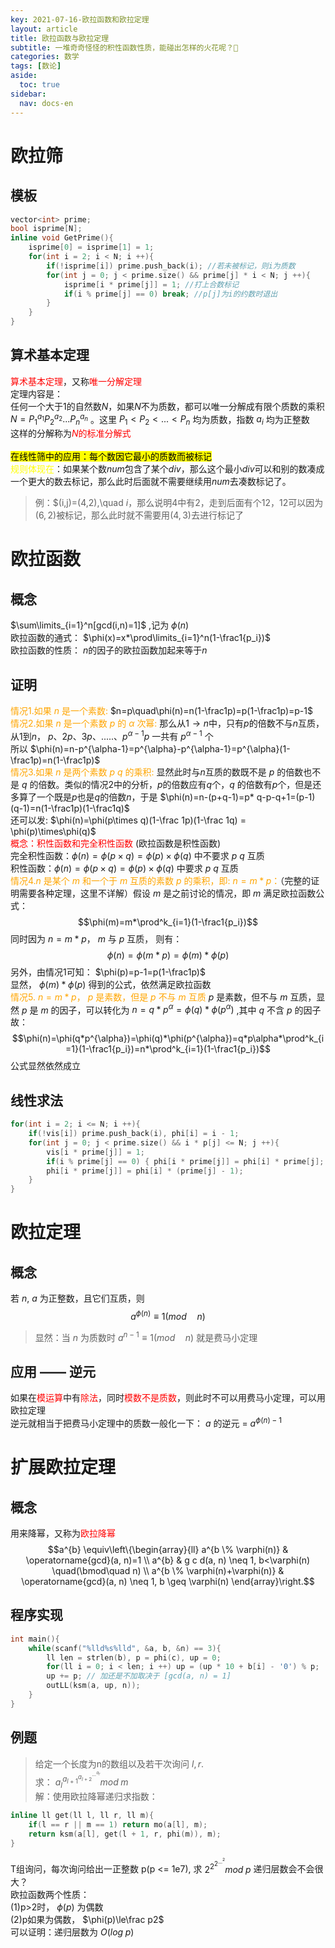 ```yaml
---
key: 2021-07-16-欧拉函数和欧拉定理
layout: article
title: 欧拉函数与欧拉定理
subtitle: 一堆奇奇怪怪的积性函数性质，能碰出怎样的火花呢？🤔
categories: 数学
tags: [数论]
aside:
  toc: true
sidebar:
  nav: docs-en
---
```


# 欧拉筛
## 模板

```cpp
vector<int> prime;
bool isprime[N];
inline void GetPrime(){
	isprime[0] = isprime[1] = 1;
	for(int i = 2; i < N; i ++){
		if(!isprime[i]) prime.push_back(i); //若未被标记，则i为质数
		for(int j = 0; j < prime.size() && prime[j] * i < N; j ++){
			isprime[i * prime[j]] = 1; //打上合数标记
			if(i % prime[j] == 0) break; //p[j]为i的约数时退出
		}
	}
}
```
## 算术基本定理
<span style="color: red;">算术基本定理</span>，又称<span style="color: red;">唯一分解定理</span><br>
定理内容是：<br>
任何一个大于$1$的自然数$N$，如果$N$不为质数，都可以唯一分解成有限个质数的乘积 $N=P_1^{a_1}P_2^{a_2}...P_n^{a_n}$ 。这里 $P_1\lt P_2\lt...\lt P_n$ 均为质数，指数 $a_i$ 均为正整数  
这样的分解称为<span style="color: red;">$N$的标准分解式</span><br><br>
<mark>在线性筛中的应用：每个数因它最小的质数而被标记</mark><br>
<span style="color: yellow;">规则体现在</span>：如果某个数$num$包含了某个$div$，那么这个最小$div$可以和别的数凑成一个更大的数去标记，那么此时后面就不需要继续用$num$去凑数标记了。<br>
>例：$(i,j)=(4,2),\quad $i%j=0$，那么说明$4$中有$2$，走到后面有个$12$，$12$可以因为$(6,2)$被标记，那么此时就不需要用$(4,3)$去进行标记了

# 欧拉函数

## 概念

$\sum\limits_{i=1}^n[gcd(i,n)=1]$ ,记为 $\phi(n)$  
欧拉函数的通式： $\phi(x)=x*\prod\limits_{i=1}^n(1-\frac1{p_i})$  
欧拉函数的性质： $n$的因子的欧拉函数加起来等于$n$

## 证明

<span style="color: orange;">情况1.如果 $n$ 是一个素数:</span> $n=p\quad\phi(n)=n(1-\frac1p)=p(1-\frac1p)=p-1$  
<span style="color: orange;">情况2.如果 $n$ 是一个素数 $p$ 的 $\alpha$ 次幂:</span> 那么从$1\rightarrow n$中，只有$p$的倍数不与$n$互质，从$1$到$n$， $p、2p、3p、.....、p^{\alpha-1}p$ 一共有 $p^{\alpha-1}$ 个  
所以 $\phi(n)=n-p^{\alpha-1}=p^{\alpha}-p^{\alpha-1}=p^{\alpha}(1-\frac1p)=n(1-\frac1p)$  
<span style="color:orange;">情况3.如果 $n$ 是两个素数 $p$ $q$ 的乘积:</span>  显然此时与$n$互质的数既不是 $p$ 的倍数也不是 $q$ 的倍数。类似的情况$2$中的分析，$p$的倍数应有$q$个，$q$ 的倍数有$p$个，但是还多算了一个既是$p$也是$q$的倍数$n$，于是 $\phi(n)=n-(p+q-1)=p* q-p-q+1=(p-1)(q-1)=n(1-\frac1p)(1-\frac1q)$  
还可以发: $\phi(n)=\phi(p\times q)(1-\frac 1p)(1-\frac 1q) = \phi(p)\times\phi(q)$  
<span style="color:red;">概念：积性函数和完全积性函数</span> (欧拉函数是积性函数)  
完全积性函数：$\phi(n)=\phi(p\times q)=\phi(p)\times\phi(q)$ 中不要求 $p$ $q$ 互质    
积性函数：$\phi(n)=\phi(p\times q)=\phi(p)\times \phi(q)$ 中要求 $p$ $q$ 互质  
<span style="color:orange;">情况4.$n$ 是某个 $m$ 和一个于 $m$ 互质的素数 $p$ 的乘积，即: $n = m * p$：</span>（完整的证明需要各种定理，这里不详解）假设 $m$ 是之前讨论的情况，即 $m$ 满足欧拉函数公式： $$\phi(m)=m*\prod^k_{i=1}(1-\frac1{p_i})$$ 同时因为 $n = m * p$， $m$ 与 $p$ 互质， 则有： $$\phi(n)=\phi(m*p)=\phi(m)*\phi(p)$$ 另外，由情况$1$可知： $\phi(p)=p-1=p(1-\frac1p)$   
显然， $\phi(m) * \phi(p)$ 得到的公式，依然满足欧拉函数  
<span style="color: orange;">情况5. $n = m * p$， $p$ 是素数，但是 $p$ 不与 $m$ 互质</span>  $p$ 是素数，但不与 $m$ 互质，显然 $p$ 是 $m$ 的因子，可以转化为 $n=q*p^{\alpha}=\phi(q)*\phi(p^{\alpha})$ ,其中 $q$ 不含 $p$ 的因子 故： $$\phi(n)=\phi(q*p^{\alpha})=\phi(q)*\phi(p^{\alpha})=q*p\alpha*\prod^k_{i=1}(1-\frac1{p_i})=n*\prod^k_{i=1}(1-\frac1{p_i})$$ 公式显然依然成立  

## 线性求法

```cpp
for(int i = 2; i <= N; i ++){
	if(!vis[i]) prime.push_back(i), phi[i] = i - 1;
	for(int j = 0; j < prime.size() && i * p[j] <= N; j ++){
		vis[i * prime[j]] = 1;
		if(i % prime[j] == 0) { phi[i * prime[j]] = phi[i] * prime[j]; break; }
		phi[i * prime[j]] = phi[i] * (prime[j] - 1);
	}
}
```
# 欧拉定理
## 概念
若 $n$, $a$ 为正整数，且它们互质，则 $$a^{\phi(n)}\equiv1(mod\quad n)$$  
>显然：当 $n$ 为质数时 $a^{n-1}\equiv1(mod\quad n)$ 就是费马小定理

## 应用 —— 逆元
如果在<span style="color: red;">模运算</span>中有<span style="color: red;">除法</span>，同时<span style="color: red;">模数不是质数</span>，则此时不可以用费马小定理，可以用欧拉定理  
逆元就相当于把费马小定理中的质数一般化一下： $a$ 的逆元 = $a^{\phi(n)-1}$
# 扩展欧拉定理
## 概念
用来降幂，又称为<span style="color: red;">欧拉降幂</span>  
$$a^{b} \equiv\left\{\begin{array}{ll}
a^{b \% \varphi(n)} & \operatorname{gcd}(a, n)=1 \\
a^{b} & g c d(a, n) \neq 1, b<\varphi(n) \quad(\bmod\quad n) \\
a^{b \% \varphi(n)+\varphi(n)} & \operatorname{gcd}(a, n) \neq 1, b \geq \varphi(n)
\end{array}\right.$$

## 程序实现

```cpp
int main(){
	while(scanf("%lld%s%lld", &a, b, &n) == 3){
		ll len = strlen(b), p = phi(c), up = 0;
		for(ll i = 0; i < len; i ++) up = (up * 10 + b[i] - '0') % p;
		up += p; // 加还是不加取决于 [gcd(a, n) = 1]
		outLL(ksm(a, up, n));
	}
}
```
## 例题

>给定一个长度为n的数组以及若干次询问 $l, r$.  
求： $a_l^{a_{l+1}^{a_{l+2}^{...^{a_r}}}}mod\;m$  
解：使用欧拉降幂递归求指数：

```cpp
inline ll get(ll l, ll r, ll m){
	if(l == r || m == 1) return mo(a[l], m);
	return ksm(a[l], get(l + 1, r, phi(m)), m);
}
```
  
>
T组询问，每次询问给出一正整数 p(p <= 1e7), 求 $2^{2^{2^{...^{2}}}} mod \;p$
递归层数会不会很大？<br>
欧拉函数两个性质：<br>
(1)p>2时， $\phi(p)$ 为偶数  
(2)p如果为偶数， $\phi(p)\le\frac p2$  
可以证明：递归层数为 $O(log\;p)$
